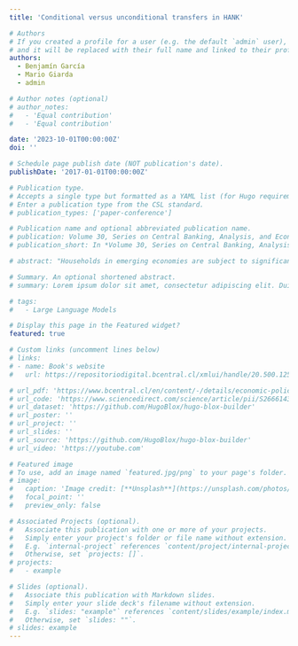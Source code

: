 ```yaml
---
title: 'Conditional versus unconditional transfers in HANK'

# Authors
# If you created a profile for a user (e.g. the default `admin` user), write the username (folder name) here
# and it will be replaced with their full name and linked to their profile.
authors:
  - Benjamín García
  - Mario Giarda
  - admin

# Author notes (optional)
# author_notes:
#   - 'Equal contribution'
#   - 'Equal contribution'

date: '2023-10-01T00:00:00Z'
doi: ''

# Schedule page publish date (NOT publication's date).
publishDate: '2017-01-01T00:00:00Z'

# Publication type.
# Accepts a single type but formatted as a YAML list (for Hugo requirements).
# Enter a publication type from the CSL standard.
# publication_types: ['paper-conference']

# Publication name and optional abbreviated publication name.
# publication: Volume 30, Series on Central Banking, Analysis, and Economic Policies, 2024.
# publication_short: In *Volume 30, Series on Central Banking, Analysis, and Economic Policies, 2024*

# abstract: "Households in emerging economies are subject to significant income risk and have low access to financial markets. Leveraging multiple administrative microdata sources, this paper documents significant heterogeneity in asset holdings, income, and income cyclicality across the distribution of Chilean households, as well as considerable income risk. Considering this evidence, we compare the transmission mechanisms between Heterogeneous-Agent New-Keynesian models with search and matching (SAM) and sticky wage frictions (SW), and between one-liquid-asset (OA) and two-asset (TA) specifications. We propose a decomposition of consumption responses into direct, indirect, average, and cross-sectional effects. We show that the transmission mechanisms depend on the labor market setup: in SAM-OA the transmission operates through average and direct effects, while in SW-OA it is through cross-sectional effects. Assets also matter, the transmission in the SW-TA has stronger direct and average effects than SW-OA."

# Summary. An optional shortened abstract.
# summary: Lorem ipsum dolor sit amet, consectetur adipiscing elit. Duis posuere tellus ac convallis placerat. Proin tincidunt magna sed ex sollicitudin condimentum.

# tags:
#   - Large Language Models

# Display this page in the Featured widget?
featured: true

# Custom links (uncomment lines below)
# links:
# - name: Book's website
#   url: https://repositoriodigital.bcentral.cl/xmlui/handle/20.500.12580/8017

# url_pdf: 'https://www.bcentral.cl/en/content/-/details/economic-policy-papers-n-1000'
# url_code: 'https://www.sciencedirect.com/science/article/pii/S2666143824000073'
# url_dataset: 'https://github.com/HugoBlox/hugo-blox-builder'
# url_poster: ''
# url_project: ''
# url_slides: ''
# url_source: 'https://github.com/HugoBlox/hugo-blox-builder'
# url_video: 'https://youtube.com'

# Featured image
# To use, add an image named `featured.jpg/png` to your page's folder.
# image:
#   caption: 'Image credit: [**Unsplash**](https://unsplash.com/photos/pLCdAaMFLTE)'
#   focal_point: ''
#   preview_only: false

# Associated Projects (optional).
#   Associate this publication with one or more of your projects.
#   Simply enter your project's folder or file name without extension.
#   E.g. `internal-project` references `content/project/internal-project/index.md`.
#   Otherwise, set `projects: []`.
# projects:
#   - example

# Slides (optional).
#   Associate this publication with Markdown slides.
#   Simply enter your slide deck's filename without extension.
#   E.g. `slides: "example"` references `content/slides/example/index.md`.
#   Otherwise, set `slides: ""`.
# slides: example
---
```


<!-- {{% callout note %}}
Click the _Cite_ button above to demo the feature to enable visitors to import publication metadata into their reference management software.
{{% /callout %}}

{{% callout note %}}
Create your slides in Markdown - click the _Slides_ button to check out the example.
{{% /callout %}}

Add the publication's **full text** or **supplementary notes** here. You can use rich formatting such as including [code, math, and images](https://docs.hugoblox.com/content/writing-markdown-latex/). -->
